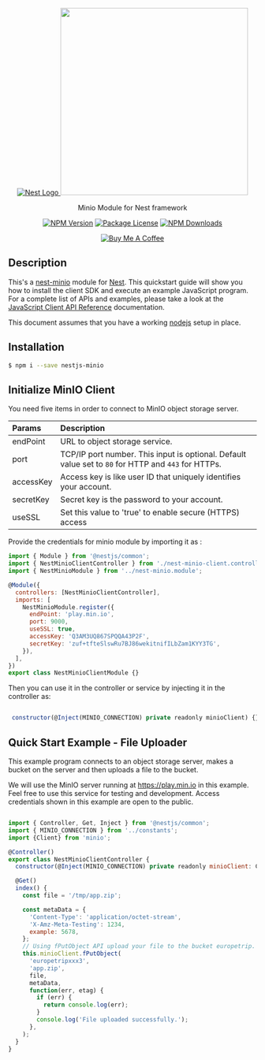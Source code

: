 <p align="center">
  <a href="http://nestjs.com/" target="blank"><img src="http://kamilmysliwiec.com/public/nest-logo.png#1" alt="Nest Logo" />   </a>
  <a href="https://min.io" target="_blank"><img src="https://min.io/resources/img/logo.svg" width="380"></a>
</p>

<p align="center">Minio Module for Nest framework</p>

<p align="center">
<a href="https://www.npmjs.com/package/nestjs-minio"><img src="https://img.shields.io/npm/v/nestjs-minio" alt="NPM Version" /></a>
<a href="https://img.shields.io/npm/l/nestjs-minio"><img src="https://img.shields.io/npm/l/nestjs-minio" alt="Package License" /></a>
<a href="https://www.npmjs.com/package/nestjs-minio"><img src="https://img.shields.io/npm/dw/nestjs-minio" alt="NPM Downloads" /></a>

</p>


<p align="center">
<a href="https://www.buymeacoffee.com/XbgWxt567" target="_blank"><img src="https://i.imgur.com/CahshSS.png" alt="Buy Me A Coffee" style="height: auto !important;width: auto !important;" ></a>

</p>


## Description
This's a [nest-minio](https://github.com/rubiin/nest-minio) module for [Nest](https://github.com/nestjs/nest).
This quickstart guide will show you how to install the client SDK and execute an example JavaScript program. For a complete list of APIs and examples, please take a look at the [JavaScript Client API Reference](https://docs.min.io/docs/javascript-client-api-reference) documentation.

This document assumes that you have a working [nodejs](http://nodejs.org/) setup in place.


## Installation

```bash
$ npm i --save nestjs-minio
```


## Initialize MinIO Client

You need five items in order to connect to MinIO object storage server.


| Params     | Description |
| :------- | :------------ |
| endPoint	 | URL to object storage service. |
|port| TCP/IP port number. This input is optional. Default value set to ``80`` for HTTP and ``443`` for HTTPs.|
| accessKey | Access key is like user ID that uniquely identifies your account.   |
| secretKey	| Secret key is the password to your account.    |
|useSSL |Set this value to 'true' to enable secure (HTTPS) access |

Provide the credentials for minio module by importing it as :

```javascript
import { Module } from '@nestjs/common';
import { NestMinioClientController } from './nest-minio-client.controller';
import { NestMinioModule } from '../nest-minio.module';

@Module({
  controllers: [NestMinioClientController],
  imports: [
    NestMinioModule.register({
      endPoint: 'play.min.io',
      port: 9000,
      useSSL: true,
      accessKey: 'Q3AM3UQ867SPQQA43P2F',
      secretKey: 'zuf+tfteSlswRu7BJ86wekitnifILbZam1KYY3TG',
    }),
  ],
})
export class NestMinioClientModule {}

```
Then you can use it in the controller or service by injecting it in the controller as:

```javascript

 constructor(@Inject(MINIO_CONNECTION) private readonly minioClient) {}

```

## Quick Start Example - File Uploader
This example program connects to an object storage server, makes a bucket on the server and then uploads a file to the bucket.

We will use the MinIO server running at https://play.min.io in this example. Feel free to use this service for testing and development. Access credentials shown in this example are open to the public.

```js

import { Controller, Get, Inject } from '@nestjs/common';
import { MINIO_CONNECTION } from '../constants';
import {Client} from 'minio';

@Controller()
export class NestMinioClientController {
  constructor(@Inject(MINIO_CONNECTION) private readonly minioClient: Client) {}

  @Get()
  index() {
    const file = '/tmp/app.zip';

    const metaData = {
      'Content-Type': 'application/octet-stream',
      'X-Amz-Meta-Testing': 1234,
      example: 5678,
    };
    // Using fPutObject API upload your file to the bucket europetrip.
    this.minioClient.fPutObject(
      'europetripxxx3',
      'app.zip',
      file,
      metaData,
      function(err, etag) {
        if (err) {
          return console.log(err);
        }
        console.log('File uploaded successfully.');
      },
    );
  }
}


```

